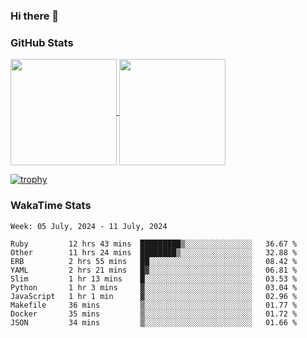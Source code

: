 ### Hi there 👋

### GitHub Stats

<a href="https://github.com/anuraghazra/github-readme-stats">
  <img align="center" height="170px" src="https://github-readme-stats.vercel.app/api/top-langs/?username=tksfjt1024&layout=compact&count_private=true&show_icons=true&show_icons=true&theme=graywhite" />
</a>
<a href="https://github.com/anuraghazra/github-readme-stats">
  <img align="center" height="170px" src="https://github-readme-stats.vercel.app/api?username=tksfjt1024&count_private=true&show_icons=true&show_icons=true&theme=graywhite" />
</a>

[![trophy](https://github-profile-trophy.vercel.app/?username=tksfjt1024)](https://github.com/ryo-ma/github-profile-trophy)

### WakaTime Stats

<!--START_SECTION:waka-->
```text
Week: 05 July, 2024 - 11 July, 2024

Ruby         12 hrs 43 mins  █████████▒░░░░░░░░░░░░░░░   36.67 % 
Other        11 hrs 24 mins  ████████▒░░░░░░░░░░░░░░░░   32.88 % 
ERB          2 hrs 55 mins   ██░░░░░░░░░░░░░░░░░░░░░░░   08.42 % 
YAML         2 hrs 21 mins   █▓░░░░░░░░░░░░░░░░░░░░░░░   06.81 % 
Slim         1 hr 13 mins    █░░░░░░░░░░░░░░░░░░░░░░░░   03.53 % 
Python       1 hr 3 mins     ▓░░░░░░░░░░░░░░░░░░░░░░░░   03.04 % 
JavaScript   1 hr 1 min      ▓░░░░░░░░░░░░░░░░░░░░░░░░   02.96 % 
Makefile     36 mins         ▒░░░░░░░░░░░░░░░░░░░░░░░░   01.77 % 
Docker       35 mins         ▒░░░░░░░░░░░░░░░░░░░░░░░░   01.72 % 
JSON         34 mins         ▒░░░░░░░░░░░░░░░░░░░░░░░░   01.66 % 
```
<!--END_SECTION:waka-->
